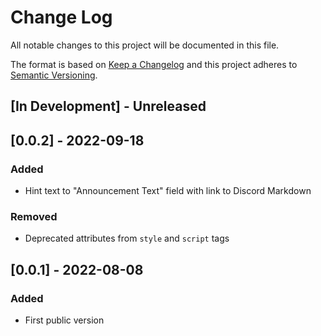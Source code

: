 # Change Log

All notable changes to this project will be documented in this file.

The format is based on [Keep a Changelog](http://keepachangelog.com/)
and this project adheres to [Semantic Versioning](http://semver.org/).


## [In Development] - Unreleased


## [0.0.2] - 2022-09-18

### Added

- Hint text to "Announcement Text" field with link to Discord Markdown

### Removed

- Deprecated attributes from `style` and `script` tags


## [0.0.1] - 2022-08-08

### Added

- First public version
